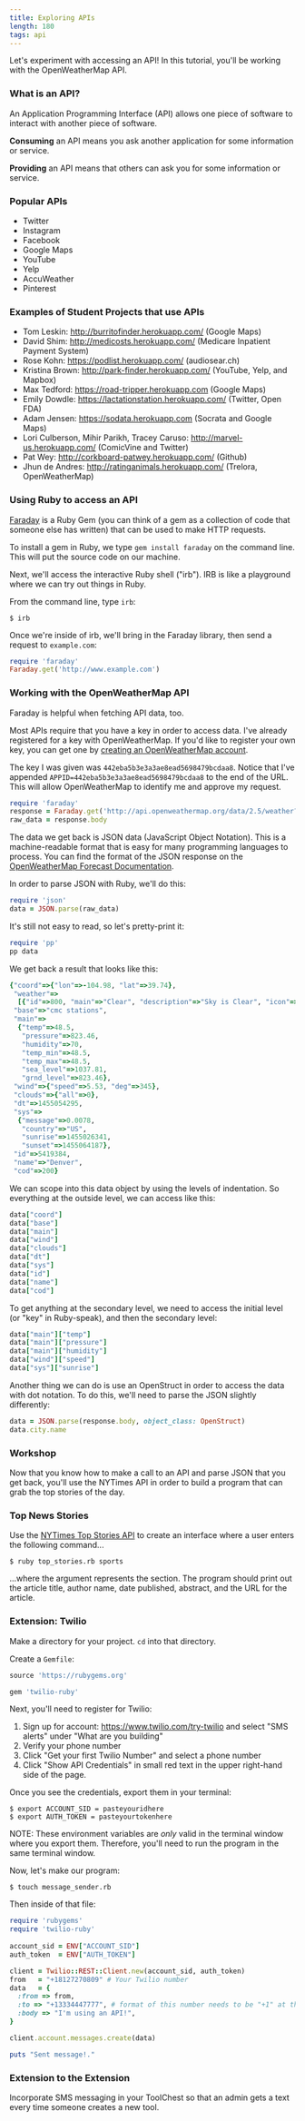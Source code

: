 ```yaml
---
title: Exploring APIs
length: 180
tags: api
---
```


Let's experiment with accessing an API! In this tutorial, you'll be working with the OpenWeatherMap API. 

### What is an API?

An Application Programming Interface (API) allows one piece of software to interact with another piece of software. 

**Consuming** an API means you ask another application for some information or service. 

**Providing** an API means that others can ask you for some information or service. 

### Popular APIs

* Twitter
* Instagram
* Facebook
* Google Maps
* YouTube
* Yelp
* AccuWeather
* Pinterest

### Examples of Student Projects that use APIs

* Tom Leskin: http://burritofinder.herokuapp.com/ (Google Maps)
* David Shim: http://medicosts.herokuapp.com/ (Medicare Inpatient Payment System)
* Rose Kohn: https://podlist.herokuapp.com/ (audiosear.ch) 
* Kristina Brown: http://park-finder.herokuapp.com/ (YouTube, Yelp, and Mapbox)
* Max Tedford: https://road-tripper.herokuapp.com (Google Maps)
* Emily Dowdle: https://lactationstation.herokuapp.com/ (Twitter, Open FDA)
* Adam Jensen: https://sodata.herokuapp.com (Socrata and Google Maps) 
* Lori Culberson, Mihir Parikh, Tracey Caruso: http://marvel-us.herokuapp.com/ (ComicVine and Twitter)
* Pat Wey: http://corkboard-patwey.herokuapp.com/ (Github) 
* Jhun de Andres: http://ratinganimals.herokuapp.com/ (Trelora, OpenWeatherMap) 

### Using Ruby to access an API 

[Faraday](https://github.com/lostisland/faraday) is a Ruby Gem (you can think of a gem as a collection of code that someone else has written) that can be used to make HTTP requests.

To install a gem in Ruby, we type `gem install faraday` on the command line. This will put the source code on our machine.

Next, we'll access the interactive Ruby shell ("irb"). IRB is like a playground where we can try out things in Ruby.

From the command line, type `irb`:

```
$ irb
```

Once we're inside of irb, we'll bring in the Faraday library, then send a request to `example.com`:

```ruby
require 'faraday'
Faraday.get('http://www.example.com')
```

### Working with the OpenWeatherMap API

Faraday is helpful when fetching API data, too. 

Most APIs require that you have a key in order to access data. I've already registered for a key with OpenWeatherMap. If you'd like to register your own key, you can get one by [creating an OpenWeatherMap account](http://home.openweathermap.org/users/sign_up). 

The key I was given was `442eba5b3e3a3ae8ead5698479bcdaa8`. Notice that I've appended `APPID=442eba5b3e3a3ae8ead5698479bcdaa8` to the end of the URL. This will allow OpenWeatherMap to identify me and approve my request. 

```ruby
require 'faraday'
response = Faraday.get('http://api.openweathermap.org/data/2.5/weather?q=Denver,us&units=imperial&APPID=442eba5b3e3a3ae8ead5698479bcdaa8')
raw_data = response.body
```

The data we get back is JSON data (JavaScript Object Notation). This is a machine-readable format that is easy for many programming languages to process. You can find the format of the JSON response on the [OpenWeatherMap Forecast Documentation](http://openweathermap.org/forecast5). 

In order to parse JSON with Ruby, we'll do this:

```ruby
require 'json'
data = JSON.parse(raw_data)
```

It's still not easy to read, so let's pretty-print it:

```ruby
require 'pp'
pp data
```

We get back a result that looks like this:

```ruby
{"coord"=>{"lon"=>-104.98, "lat"=>39.74},
 "weather"=>
  [{"id"=>800, "main"=>"Clear", "description"=>"Sky is Clear", "icon"=>"01d"}],
 "base"=>"cmc stations",
 "main"=>
  {"temp"=>48.5,
   "pressure"=>823.46,
   "humidity"=>70,
   "temp_min"=>48.5,
   "temp_max"=>48.5,
   "sea_level"=>1037.81,
   "grnd_level"=>823.46},
 "wind"=>{"speed"=>5.53, "deg"=>345},
 "clouds"=>{"all"=>0},
 "dt"=>1455054295,
 "sys"=>
  {"message"=>0.0078,
   "country"=>"US",
   "sunrise"=>1455026341,
   "sunset"=>1455064187},
 "id"=>5419384,
 "name"=>"Denver",
 "cod"=>200}
 ```

We can scope into this data object by using the levels of indentation. So everything at the outside level, we can access like this:

```ruby
data["coord"]
data["base"]
data["main"]
data["wind"]
data["clouds"]
data["dt"]
data["sys"]
data["id"]
data["name"]
data["cod"]
```

To get anything at the secondary level, we need to access the initial level (or "key" in Ruby-speak), and then the secondary level:

```ruby
data["main"]["temp"]
data["main"]["pressure"]
data["main"]["humidity"]
data["wind"]["speed"]
data["sys"]["sunrise"]
```

Another thing we can do is use an OpenStruct in order to access the data with dot notation. To do this, we'll need to parse the JSON slightly differently:

```ruby
data = JSON.parse(response.body, object_class: OpenStruct)
data.city.name
```

### Workshop

Now that you know how to make a call to an API and parse JSON that you get back, you'll use the NYTimes API in order to build a program that can grab the top stories of the day. 

### Top News Stories

Use the [NYTimes Top Stories API](http://developer.nytimes.com/docs/top_stories_api/) to create an interface where a user enters the following command...

```
$ ruby top_stories.rb sports
```

...where the argument represents the section. The program should print out the article title, author name, date published, abstract, and the URL for the article. 

### Extension: Twilio

Make a directory for your project. `cd` into that directory. 

Create a `Gemfile`:

```ruby
source 'https://rubygems.org'

gem 'twilio-ruby'
```

Next, you'll need to register for Twilio:

1) Sign up for account: https://www.twilio.com/try-twilio and select "SMS alerts" under "What are you building"
2) Verify your phone number
3) Click "Get your first Twilio Number" and select a phone number
4) Click "Show API Credentials" in small red text in the upper right-hand side of the page.

Once you see the credentials, export them in your terminal:

```
$ export ACCOUNT_SID = pasteyouridhere
$ export AUTH_TOKEN = pasteyourtokenhere
```

NOTE: These environment variables are *only* valid in the terminal window where you export them. Therefore, you'll need to run the program in the same terminal window. 

Now, let's make our program: 

```
$ touch message_sender.rb
```

Then inside of that file:

```ruby
require 'rubygems'
require 'twilio-ruby'
 
account_sid = ENV["ACCOUNT_SID"]
auth_token  = ENV["AUTH_TOKEN"]

client = Twilio::REST::Client.new(account_sid, auth_token)
from   = "+18127270809" # Your Twilio number
data   = {
  :from => from,
  :to => "+13334447777", # format of this number needs to be "+1" at the beginning of the area code and phone number
  :body => "I'm using an API!",
}

client.account.messages.create(data)

puts "Sent message!."
```

### Extension to the Extension

Incorporate SMS messaging in your ToolChest so that an admin gets a text every time someone creates a new tool. 